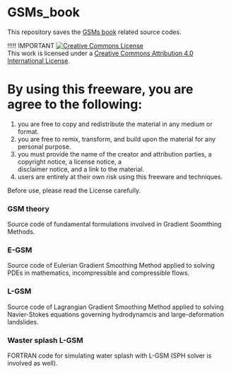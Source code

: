 # GSMs_book

This repository saves the [GSMs book](https://maozirui.github.io/publications/GSM-book-2024) related source codes.

!!!!! IMPORTANT
 <a rel="license" href="http://creativecommons.org/licenses/by/4.0/"><img alt="Creative Commons License" style="border-width:0" src="https://i.creativecommons.org/l/by/4.0/88x31.png" /></a><br />This work is licensed under a <a rel="license" href="http://creativecommons.org/licenses/by/4.0/">Creative Commons Attribution 4.0 International License</a>.

# By using this freeware, you are agree to the following:    
   1. you are free to copy and redistribute the material in any medium or format.
   2. you are free to remix, transform, and build upon the material for any personal purpose.
   3. you must provide the name of the creator and attribution parties, a copyright notice, a license notice, a  
      disclaimer notice, and a link to the material.
   4. users are entirely at their own risk using this freeware and techniques. 
 
 Before use, please read the License carefully.
 
### GSM theory
Source code of fundamental formulations involved in Gradient Soomthing Methods.

### E-GSM
Source code of Eulerian Gradient Smoothing Method applied to solving PDEs in mathematics, incompressible and compressible flows.

### L-GSM
Source code of Lagrangian Gradient Smoothing Method applied to solving Navier-Stokes equations governing hydrodynamcis and large-deformation landslides.

### Waster splash L-GSM
FORTRAN code for simulating water splash with L-GSM (SPH solver is involved as well).
